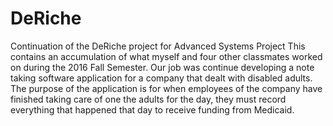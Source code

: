# DeRiche
Continuation of the DeRiche project for Advanced Systems Project
This contains an accumulation of what myself and four other classmates worked on during the 2016 Fall Semester.
Our job was continue developing a note taking software application for a company that dealt with disabled adults.
The purpose of the application is for when employees of the company have finished taking care of one the adults 
for the day, they must record everything that happened that day to receive funding from Medicaid.
